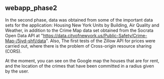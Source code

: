 ## webapp_phase2

In the second phase, data was obtained from some of the important data sets for 
the application: Housing New York Units by Building, Air Quality and Weather, in
addition to the Crime Map data set obtained from the Socrata Open Data API at 
"https://data.cityofnewyork.us/Public-Safety/Crime-Map-/5jvd-shfj/data". Also, 
The first tests of the Zillow API for prices were carried out, where there is
the problem of Cross-origin resource sharing (CORS).

At the moment, you can see on the Google map the houses that are for 
rent, and the location of the crimes that have been committed in a radius given 
by the user.
